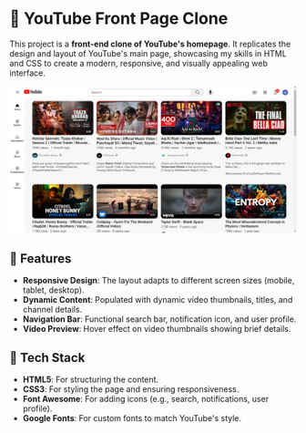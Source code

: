 # 🎥 YouTube Front Page Clone

This project is a **front-end clone of YouTube's homepage**. It replicates the design and layout of YouTube's main page, showcasing my skills in HTML and CSS to create a modern, responsive, and visually appealing web interface.

![YouTube Clone Screenshot](screenshot.png)

## 🌟 Features

- **Responsive Design**: The layout adapts to different screen sizes (mobile, tablet, desktop).
- **Dynamic Content**: Populated with dynamic video thumbnails, titles, and channel details.
- **Navigation Bar**: Functional search bar, notification icon, and user profile.
- **Video Preview**: Hover effect on video thumbnails showing brief details.

## 🚀 Tech Stack

- **HTML5**: For structuring the content.
- **CSS3**: For styling the page and ensuring responsiveness.
- **Font Awesome**: For adding icons (e.g., search, notifications, user profile).
- **Google Fonts**: For custom fonts to match YouTube's style.
